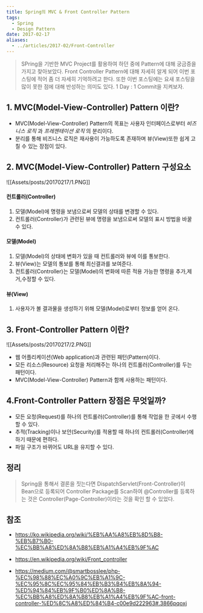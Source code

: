 ```yaml
---
title: Spring의 MVC & Front Controller Pattern
tags:
  - Spring
  - Design Pattern
date: 2017-02-17
aliases: 
  - ../articles/2017-02/Front-Controller
---
```


> SPring을 기반한 MVC Project를 활용하여 하던 중에 Pattern에 대해 궁금증을 가지고 찾아보았다. Front Controller Pattern에 대해 자세히 알게 되어 이번 포스팅에 적어 좀 더 자세히 기억하려고 한다. 또한 이번 포스팅에는 요새 포스팅을 많이 못한 점에 대해 반성하는 의미도 있다. 1 Day : 1 Commit을 지켜보자.

## 1. MVC(Model-View-Controller) Pattern 이란?
- MVC(Model-View-Controller) Pattern의 목표는 사용자 인터페이스로부터 *비즈니스 로직* 과 *프레젠테이션 로직* 의 분리이다.
- 분리를 통해 비즈니스 로직은 재사용이 가능하도록 존재하며 뷰(View)또한 쉽게 고칠 수 있는 장점이 있다.

## 2. MVC(Model-View-Controller) Pattern 구성요소

![[Assets/posts/20170217/1.PNG]]

#### 컨트롤러(Controller)
  1. 모델(Model)에 명령을 보냄으로써 모델의 상태를 변경할 수 있다.
  2. 컨트롤러(Controller)가 관련된 뷰에 명령을 보냄으로써 모델의 표시 방법을 바꿀 수 있다.

#### 모델(Model)
  1. 모델(Model)의 상태에 변화가 있을 때 컨트롤러와 뷰에 이를 통보한다.
  2. 뷰(View)는 모델의 통보를 통해 최신결과를 보여준다.
  3. 컨트롤러(Controller)는 모델(Model)의 변화에 따른 적용 가능한 명령을 추가,제거,수정할 수 있다.

#### 뷰(View)
  1. 사용자가 볼 결과물을 생성하기 위해 모델(Model)로부터 정보를 얻어 온다.

## 3. Front-Controller Pattern 이란?

![[Assets/posts/20170217/2.PNG]]

- 웹 어플리케이션(Web application)과 관련된 패턴(Pattern)이다.
- 모든 리소스(Resource) 요청을 처리해주는 하나의 컨트롤러(Controller)를 두는 패턴이다.
- MVC(Model-View-Controller) Pattern과 함께 사용하는 패턴이다.


## 4.Front-Controller Pattern 장점은 무엇일까?
- 모든 요청(Request)를 하나의 컨트롤러(Controller)를 통해 작업을 한 곳에서 수행할 수 있다.
- 추적(Tracking)이나 보안(Security)를 적용할 때 하나의 컨트롤러(Controller)에 하기 때문에 편하다.
- 파일 구조가 바뀌어도 URL을 유지할 수 있다.


## 정리

> Spring을 통해서 결론을 짓는다면 DispatchServlet(Front-Controller)이 Bean으로 등록되어 Controller Package를 Scan하여 @Controller를 등록하는 것은 Controller(Page-Controller)이라는 것을 확인 할 수 있었다.

## 참조

- <https://ko.wikipedia.org/wiki/%EB%AA%A8%EB%8D%B8-%EB%B7%B0-%EC%BB%A8%ED%8A%B8%EB%A1%A4%EB%9F%AC>
- <https://en.wikipedia.org/wiki/Front_controller>

-  <https://medium.com/@smartbosslee/php-%EC%98%88%EC%A0%9C%EB%A1%9C-%EC%95%8C%EC%95%84%EB%B3%B4%EB%8A%94-%ED%94%84%EB%9F%B0%ED%8A%B8-%EC%BB%A8%ED%8A%B8%EB%A1%A4%EB%9F%AC-front-controller-%ED%8C%A8%ED%84%B4-c00e9d222963#.3866pqoxj>
